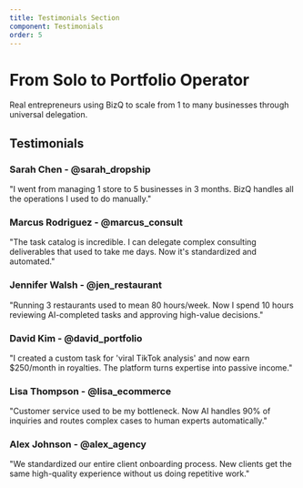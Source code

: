 ```yaml
---
title: Testimonials Section
component: Testimonials
order: 5
---
```


# From Solo to Portfolio Operator

Real entrepreneurs using BizQ to scale from 1 to many businesses through universal delegation.

## Testimonials

### Sarah Chen - @sarah_dropship
"I went from managing 1 store to 5 businesses in 3 months. BizQ handles all the operations I used to do manually."

### Marcus Rodriguez - @marcus_consult
"The task catalog is incredible. I can delegate complex consulting deliverables that used to take me days. Now it's standardized and automated."

### Jennifer Walsh - @jen_restaurant
"Running 3 restaurants used to mean 80 hours/week. Now I spend 10 hours reviewing AI-completed tasks and approving high-value decisions."

### David Kim - @david_portfolio
"I created a custom task for 'viral TikTok analysis' and now earn $250/month in royalties. The platform turns expertise into passive income."

### Lisa Thompson - @lisa_ecommerce
"Customer service used to be my bottleneck. Now AI handles 90% of inquiries and routes complex cases to human experts automatically."

### Alex Johnson - @alex_agency
"We standardized our entire client onboarding process. New clients get the same high-quality experience without us doing repetitive work."